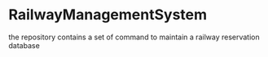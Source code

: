 # RailwayManagementSystem
the repository contains a set of command to maintain a railway reservation database
